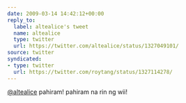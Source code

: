 ```yaml
---
date: 2009-03-14 14:42:12+00:00
reply_to:
  label: altealice's tweet
  name: altealice
  type: twitter
  url: https://twitter.com/altealice/status/1327049101/
source: twitter
syndicated:
- type: twitter
  url: https://twitter.com/roytang/status/1327114278/
---
```


[@altealice](https://twitter.com/altealice/) pahiram! pahiram na rin ng wii!